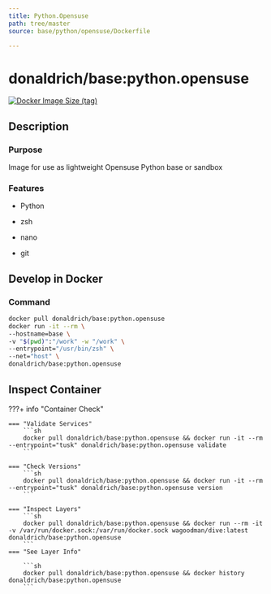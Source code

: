 ```yaml
---
title: Python.Opensuse
path: tree/master
source: base/python/opensuse/Dockerfile

---
```


# donaldrich/base:python.opensuse

[![Docker Image Size (tag)](https://img.shields.io/docker/image-size/donaldrich/base/python.opensuse?color=blue&label=size&logo=docker&style=flat-square)](https://hub.docker.com/r/donaldrich/base/python.opensuse)

## Description

### Purpose

Image for use as lightweight Opensuse Python base or sandbox

### Features

* Python

* zsh

* nano

* git

## Develop in Docker

### Command

```sh
docker pull donaldrich/base:python.opensuse
docker run -it --rm \
--hostname=base \
-v "$(pwd)":"/work" -w "/work" \
--entrypoint="/usr/bin/zsh" \
--net="host" \
donaldrich/base:python.opensuse
```

## Inspect Container

???+ info "Container Check"

    === "Validate Services"
        ```sh
        docker pull donaldrich/base:python.opensuse && docker run -it --rm --entrypoint="tusk" donaldrich/base:python.opensuse validate
        ```

    === "Check Versions"
        ```sh
        docker pull donaldrich/base:python.opensuse && docker run -it --rm --entrypoint="tusk" donaldrich/base:python.opensuse version
        ```

    === "Inspect Layers"
        ```sh
        docker pull donaldrich/base:python.opensuse && docker run --rm -it -v /var/run/docker.sock:/var/run/docker.sock wagoodman/dive:latest donaldrich/base:python.opensuse
        ```
    === "See Layer Info"

        ```sh
        docker pull donaldrich/base:python.opensuse && docker history donaldrich/base:python.opensuse
        ```
